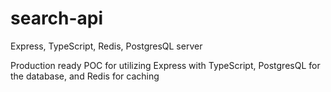 # search-api
Express, TypeScript, Redis, PostgresQL server


Production ready POC for utilizing Express with TypeScript, PostgresQL for the database, and Redis for caching
